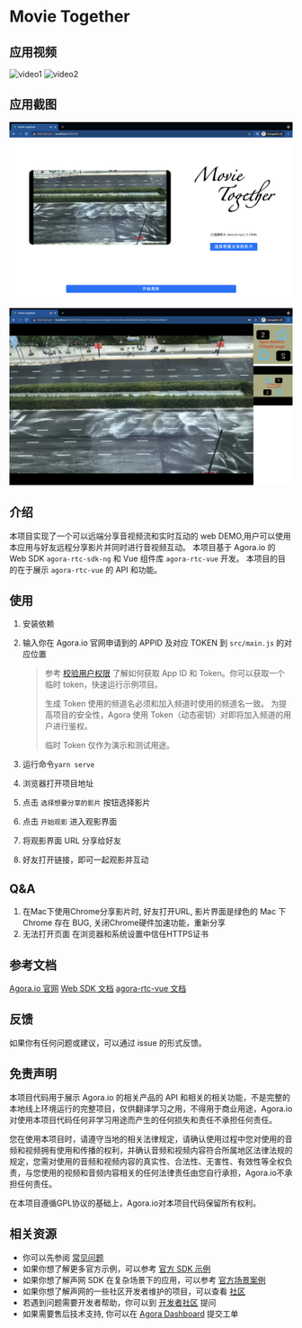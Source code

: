 # Movie Together

## 应用视频

![video1](https://webdemo.agora.io/01.gif)
![video2](https://webdemo.agora.io/02.gif)

## 应用截图

![screenshot_1](./demo_screenshot.png)

![screenshot_2](./demo_screenshot2.png)
## 介绍

本项目实现了一个可以远端分享音视频流和实时互动的 web DEMO,用户可以使用本应用与好友远程分享影片并同时进行音视频互动。
本项目基于 Agora.io 的 Web SDK `agora-rtc-sdk-ng` 和 Vue 组件库 `agora-rtc-vue` 开发。
本项目的目的在于展示 `agora-rtc-vue` 的 API 和功能。
## 使用

1. 安装依赖
2. 输入你在 Agora.io 官网申请到的 APPID 及对应 TOKEN 到 `src/main.js` 的对应位置
   
   > 参考 [校验用户权限](https://docs.agora.io/cn/Agora%20Platform/token) 了解如何获取 App ID 和 Token。你可以获取一个临时 token，快速运行示例项目。
   >
   > 生成 Token 使用的频道名必须和加入频道时使用的频道名一致。
   > 为提高项目的安全性，Agora 使用 Token（动态密钥）对即将加入频道的用户进行鉴权。
   >
   > 临时 Token 仅作为演示和测试用途。
3. 运行命令`yarn serve`
4. 浏览器打开项目地址
5. 点击 `选择想要分享的影片` 按钮选择影片
6. 点击 `开始观影` 进入观影界面
7. 将观影界面 URL 分享给好友
8. 好友打开链接，即可一起观影并互动

## Q&A

   1. 在Mac下使用Chrome分享影片时, 好友打开URL, 影片界面是绿色的
      Mac 下 Chrome 存在 BUG, 关闭Chrome硬件加速功能，重新分享
   2. 无法打开页面
      在浏览器和系统设置中信任HTTPS证书

## 参考文档

[Agora.io 官网](https://www.agora.io)
[Web SDK 文档](https://docs.agora.io/cn/Voice/API%20Reference/web_ng/index.html)
[agora-rtc-vue 文档](https://webdemo.agora.io/agora_rtc_vue_doc/)

## 反馈

如果你有任何问题或建议，可以通过 issue 的形式反馈。

## 免责声明

本项目代码用于展示 Agora.io 的相关产品的 API 和相关的相关功能，不是完整的本地线上环境运行的完整项目，仅供翻译学习之用，不得用于商业用途，Agora.io 对使用本项目代码任何非学习用途而产生的任何损失和责任不承担任何责任。

您在使用本项目时，请遵守当地的相关法律规定，请确认使用过程中您对使用的音频和视频拥有使用和传播的权利，并确认音频和视频内容符合所属地区法律法规的规定，您需对使用的音频和视频内容的真实性、合法性、无害性、有效性等全权负责，与您使用的视频和音频内容相关的任何法律责任由您自行承担，Agora.io不承担任何责任。

在本项目遵循GPL协议的基础上，Agora.io对本项目代码保留所有权利。

## 相关资源

- 你可以先参阅 [常见问题](https://docs.agora.io/cn/faq)
- 如果你想了解更多官方示例，可以参考 [官方 SDK 示例](https://github.com/AgoraIO)
- 如果你想了解声网 SDK 在复杂场景下的应用，可以参考 [官方场景案例](https://github.com/AgoraIO-usecase)
- 如果你想了解声网的一些社区开发者维护的项目，可以查看 [社区](https://github.com/AgoraIO-Community)
- 若遇到问题需要开发者帮助，你可以到 [开发者社区](https://rtcdeveloper.com/) 提问
- 如果需要售后技术支持, 你可以在 [Agora Dashboard](https://dashboard.agora.io) 提交工单
